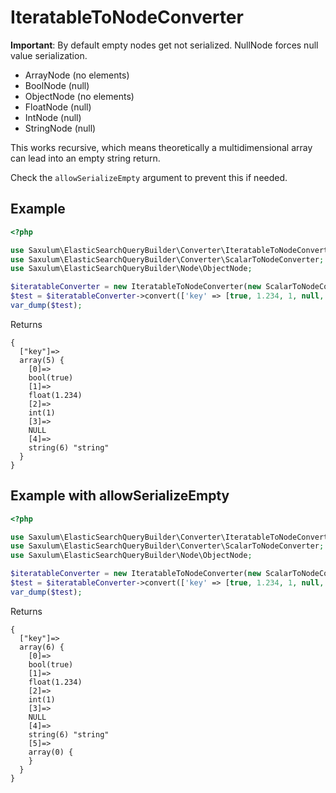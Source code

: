 # IteratableToNodeConverter

**Important**: By default empty nodes get not serialized. NullNode forces null value serialization.

 * ArrayNode (no elements)
 * BoolNode (null)
 * ObjectNode (no elements)
 * FloatNode (null)
 * IntNode (null)
 * StringNode (null)

This works recursive, which means theoretically a multidimensional array can lead into an empty string return.

Check the `allowSerializeEmpty` argument to prevent this if needed.

## Example

```php
<?php

use Saxulum\ElasticSearchQueryBuilder\Converter\IteratableToNodeConverter;
use Saxulum\ElasticSearchQueryBuilder\Converter\ScalarToNodeConverter;
use Saxulum\ElasticSearchQueryBuilder\Node\ObjectNode;

$iteratableConverter = new IteratableToNodeConverter(new ScalarToNodeConverter());
$test = $iteratableConverter->convert(['key' => [true, 1.234, 1, null, 'string', []]])->serialize(); // instanceof ObjectNode::class
var_dump($test);
```

Returns
```
{
  ["key"]=>
  array(5) {
    [0]=>
    bool(true)
    [1]=>
    float(1.234)
    [2]=>
    int(1)
    [3]=>
    NULL
    [4]=>
    string(6) "string"
  }
}
```

## Example with allowSerializeEmpty

```php
<?php

use Saxulum\ElasticSearchQueryBuilder\Converter\IteratableToNodeConverter;
use Saxulum\ElasticSearchQueryBuilder\Converter\ScalarToNodeConverter;
use Saxulum\ElasticSearchQueryBuilder\Node\ObjectNode;

$iteratableConverter = new IteratableToNodeConverter(new ScalarToNodeConverter());
$test = $iteratableConverter->convert(['key' => [true, 1.234, 1, null, 'string', []]], '', true)->serialize(); // instanceof ObjectNode::class
var_dump($test);
```

Returns
```
{
  ["key"]=>
  array(6) {
    [0]=>
    bool(true)
    [1]=>
    float(1.234)
    [2]=>
    int(1)
    [3]=>
    NULL
    [4]=>
    string(6) "string"
    [5]=>
    array(0) {
    }
  }
}
```
